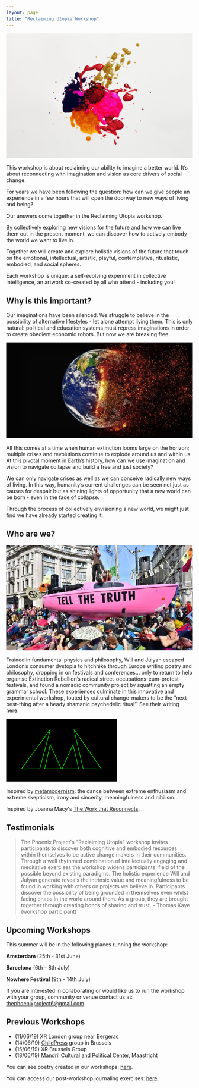 ```yaml
---
layout: page
title: "Reclaiming Utopia Workshop"
---
```


![Painting](/assets/painting.jpg)

This workshop is about reclaiming our ability to imagine a better world. It’s about reconnecting with imagination and vision as core drivers of social change. 

For years we have been following the question: how can we give people an experience in a few hours that will open the doorway to new ways of living and being?

Our answers come together in the Reclaiming Utopia workshop.

By collectively exploring new visions for the future and how we can live them out in the present moment, we can discover how to actively embody the world we want to live in. 

Together we will create and explore holistic visions of the future that touch on the emotional, intellectual, artistic, playful, contemplative, ritualistic, embodied, and social spheres. 

Each workshop is unique: a self-evolving experiment in collective intelligence, an artwork co-created by all who attend - including you!

## Why is this important?

Our imaginations have been silenced.  We struggle to believe in the possibility of alternative lifestyles - let alone attempt living them. This is only natural: political and education systems must repress imaginations in order to create obedient economic robots. But now we are breaking free.

![Climate Change](/assets/climatechange.jpg)

All this comes at a time when human extinction looms large on the horizon; multiple crises and revolutions continue to explode around us and within us. At this pivotal moment in Earth’s history, how can we use imagination and vision to navigate collapse and build a free and just society?  

We can only navigate crises as well as we can conceive radically new ways of living. In this way, humanity’s current challenges can be seen not just as causes for despair but as shining lights of opportunity that a new world can be born - even in the face of collapse.

Through the process of collectively envisioning a new world, we might just find we have already started creating it.

## Who are we?

 [![XR Pink Boat](/assets/pinkboat.jpg)](https://rebellion.earth/)

Trained in fundamental physics and philosophy, Will and Julyan escaped London’s consumer dystopia to hitchhike through Europe writing poetry and philosophy, dropping in on festivals and conferences… only to return to help organise Extinction Rebellion’s radical street-occupations-cum-protest-festivals, and found a nomadic community project by squatting an empty grammar school. These experiences culminate in this innovative and experimental workshop, touted by cultural change-makers to be the “next-best-thing after a heady shamanic psychedelic ritual”.  See their writing [here](https://medium.com/the-phoenix-project).

 [![Metamodernism](/assets/metamoderna.png)](https://metamoderna.org/)

Inspired by [metamodernism](https://metamoderna.org): the dance between extreme enthusiasm and extreme skepticism, irony and sincerity, meaningfulness and nihilism… 

Inspired by Joanna Macy's [The Work that Reconnects](https://workthatreconnects.org/).

## Testimonials

> The Phoenix Project's "Reclaiming Utopia" workshop invites participants to discover both cognitive and embodied resources within themselves to be active change makers in their communities. Through a well rhythmed combination of intellectually engaging and meditative exercises the workshop widens participants' field of the possible beyond existing paradigms. The holistic experience Will and Julyan generate reveals the intrinsic value and meaningfulness to be found in working with others on projects we believe in. Participants discover the possibility of being grounded in themselves even whilst facing chaos in the world around them. As a group, they are brought together through creating bonds of sharing and trust. - Thomas Kaye (workshop participant)

## Upcoming Workshops

This summer will be in the following places running the workshop:

**Amsterdam** (25th - 31st June)

**Barcelona** (6th - 8th July)

**Nowhere Festival** (9th - 14th July)

If you are interested in collaborating or would like us to run the workshop with your group, community or venue contact us at: <thephoenixproject6@gmail.com>.


## Previous Workshops 
+ (11/06/19) XR London group near Bergerac
+ (14/06/19) [ChildPress](http://www.childpresscentre.org/) group in Brussels
+ (15/06/19) XR Brussels Group
+ (18/06/19) [Mandril Cultural and Political Center](http://mandril.eu/), Maastricht
    
You can see poetry created in our workshops: [here](/reclaimingutopiapoetry).

You can access our post-workshop journaling exercises: [here](/assets/ru-journaling.pdf).

<div class='mailmunch-forms-widget-788826'></div>
